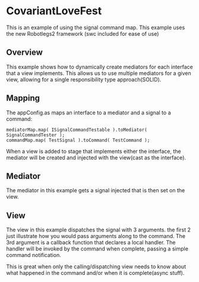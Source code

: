 # CovariantLoveFest

This is an example of using the signal command map. This example uses the new Robotlegs2 framework (swc included for ease of use)

## Overview

This example shows how to dynamically create mediators for each interface that a view implements. This allows us to use multiple mediators for a given view, allowing for a single responsibility type approach(SOLID).


## Mapping

The appConfig.as maps an interface to a mediator and a signal to a command:

	mediatorMap.map( ISignalCommandTestable ).toMediator( SignalCommandTester );
	commandMap.map( TestSignal ).toCommand( TestCommand );

When a view is added to stage that implements either the interface, the mediator will be created and injected with the view(cast as the interface).

## Mediator

The mediator in this example gets a signal injected that is then set on the view.

## View

The view in this example dispatches the signal with 3 arguments. the first 2 just illustrate how you would pass arguments along to the command. The 3rd argument is a callback function that declares a local handler. The handler will be invoked by the command when complete, passing a simple command notification.

This is great when only the calling/dispatching view needs to know about what happened in the command and/or when it is complete(async stuff).
